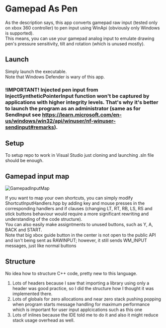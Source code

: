 # Gamepad As Pen

As the description says, this app converts gamepad raw input (tested only on xbox 360 controller) to pen input using WinApi (obviously only Windows is supported).  
This means, you can use your gamepad analog input to emulate drawing pen's pressure sensitivity, tilt and rotation (which is unused mostly).  

## Launch

Simply launch the executable.  
Note that Windows Defender is wary of this app.

### !IMPORTANT! Injected pen input from InjectSyntheticPointerInput function won't be captured by applications with higher integrity levels. That's why it's better to launch the program as an administrator (same as for SendInput see https://learn.microsoft.com/en-us/windows/win32/api/winuser/nf-winuser-sendinput#remarks).

## Setup

To setup repo to work in Visual Studio just cloning and launching .sln file should be enough.

## Gamepad input map

![GamepadInputMap](https://user-images.githubusercontent.com/24192051/228993390-bfc2a2a4-e39b-409d-8fe8-0711ea822a44.png)

If you want to map your own shortcuts, you can simply modify ShortcutInputHandlers.hpp by adding key and mouse presses in the corresponding handlers and if clauses   (changing LT, RT, RB, LS, RS and stick buttons behaviour would require a more significant rewriting and understanding of the code structure).  
You can also easily make assigntments to unused buttons, such as Y, A, BACK and START.  
Note that big xbox guide button in the center is not open to the public API and isn't being sent as RAWINPUT; however, it still sends WM_INPUT messages, just like normal buttons

## Structure

No idea how to structure C++ code, pretty new to this language.  
1. Lots of headers because I saw that importing a library using only a header was good practice, so I did the structure how I thought it was implemented there.  
1. Lots of globals for zero allocations and near zero stack pushing popping when program starts message handling for maximum performance which is important for user input applcications such as this one
1. Lots of inlines because the IDE told me to do it and also it might reduce stack usage overhead as well.
